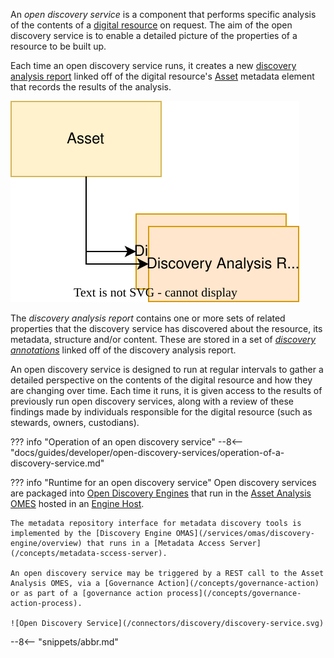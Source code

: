 <!-- SPDX-License-Identifier: CC-BY-4.0 -->
<!-- Copyright Contributors to the ODPi Egeria project. -->

An *open discovery service* is a component that performs specific analysis of the contents of a [digital resource](/concepts/resource) on request.  The aim of the open discovery service is to enable a detailed picture of the properties of a resource to be built up.

Each time an open discovery service runs, it creates a new [discovery analysis report](/concepts/discovery-analysis-report) linked off of the digital resource's [Asset](/concepts/asset) metadata element that records the results of the analysis.  

![Asset with discovery analysis reports](/guides/developer/open-discovery-services/asset-to-discovery-analysis-reports.svg)

The *discovery analysis report* contains one or more sets of related properties that the discovery service has discovered about the resource, its metadata, structure and/or content.  These are stored in a set of [*discovery annotations*](/concepts/discovery-analysis-report/#discovery-annotations) linked off of the discovery analysis report.

An open discovery service is designed to run at regular intervals to gather a detailed perspective on the contents of the digital resource and how they are changing over time.  Each time it runs, it is given access to the results of previously run open discovery services, along with a review of these findings made by individuals responsible for the digital resource (such as stewards, owners, custodians).

??? info "Operation of an open discovery service"
    --8<-- "docs/guides/developer/open-discovery-services/operation-of-a-discovery-service.md"

??? info "Runtime for an open discovery service"
    Open discovery services are packaged into [Open Discovery Engines](/concepts/open-discovery-engine) that run in the [Asset Analysis OMES](/services/omes/asset-analysis) hosted in an [Engine Host](/concepts/engine-host).  

    The metadata repository interface for metadata discovery tools is implemented by the [Discovery Engine OMAS](/services/omas/discovery-engine/overview) that runs in a [Metadata Access Server](/concepts/metadata-sccess-server).

    An open discovery service may be triggered by a REST call to the Asset Analysis OMES, via a [Governance Action](/concepts/governance-action) or as part of a [governance action process](/concepts/governance-action-process).

    ![Open Discovery Service](/connectors/discovery/discovery-service.svg)


--8<-- "snippets/abbr.md"